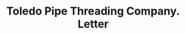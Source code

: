 ---
doi: 10.7916/D8M346VV
date_other: '1917'
date_other_textual: '1917'
form: correspondence
genre:
- Letters (correspondence)
name:
- Toledo Pipe Threading Company
object_in_context_url: https://biggert.cul.columbia.edu/items/view/ave_biggert_01336
subject_hierarchical_geographic:
- Toledo, Ohio, United States
subject_name:
- Toledo Pipe Threading Company
title: Toledo Pipe Threading Company. Letter
sort_title: Toledo Pipe Threading Company. Letter
call_number: ave_biggert_01336
coordinates:
- 41.66555555555556,-83.57527777777777
pid: ave_biggert_01336
identifiers: ave_biggert_01336
canvas_id: ldpd:396598
permalink: "/items/ave_biggert_01336/"
layout: iiif-image-page
---